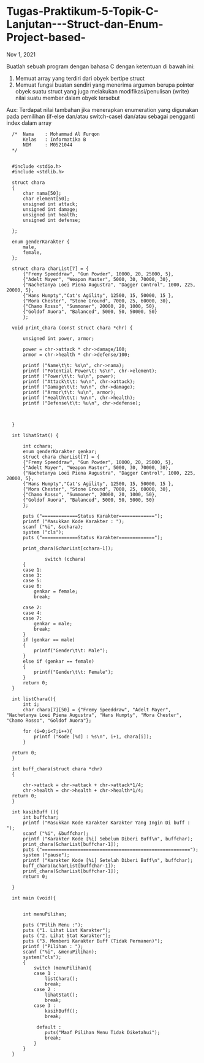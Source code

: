 # Tugas-Praktikum-5-Topik-C-Lanjutan---Struct-dan-Enum-Project-based-
Nov 1, 2021


Buatlah sebuah program dengan bahasa C dengan ketentuan di bawah ini:

1. Memuat array yang terdiri dari obyek bertipe struct
2. Memuat fungsi buatan sendiri yang menerima argumen berupa pointer obyek suatu struct yang juga melakukan modifikasi/penulisan (write) nilai suatu member dalam obyek tersebut

Aux: Terdapat nilai tambahan jika menerapkan enumeration yang digunakan pada pemilihan (if-else dan/atau switch-case) dan/atau sebagai pengganti index dalam array


      /*  Nama    : Mohammad Al Furqon
          Kelas   : Informatika B
          NIM     : M0521044
      */


      #include <stdio.h>
      #include <stdlib.h>

      struct chara
      {
          char nama[50];
          char element[50];
          unsigned int attack;
          unsigned int damage;
          unsigned int health;
          unsigned int defense;

      };

      enum genderKarakter {
          male,
          female,
      };

      struct chara charList[7] = {
          {"Fremy Speeddraw", "Gun Powder", 10000, 20, 25000, 5},
          {"Adelt Mayer", "Weapon Master", 5000, 30, 70000, 30},
          {"Nachetanya Loei Piena Augustra", "Dagger Control", 1000, 225, 20000, 5},
          {"Hans Humpty","Cat's Agility", 12500, 15, 50000, 15 },
          {"Mora Chester", "Stone Ground", 7000, 25, 60000, 30},
          {"Chamo Rosso", "Summoner", 20000, 20, 1000, 50},
          {"Goldof Auora", "Balanced", 5000, 50, 50000, 50}
          };

      void print_chara (const struct chara *chr) {

          unsigned int power, armor;

          power = chr->attack * chr->damage/100;
          armor = chr->health * chr->defense/100;

          printf ("Name\t\t: %s\n", chr->nama);
          printf ("Potential Power\t: %s\n", chr->element);
          printf ("Power\t\t: %u\n", power);
          printf ("Attack\t\t: %u\n", chr->attack);
          printf ("Damage\t\t: %u\n", chr->damage);
          printf ("Armor\t\t: %u\n", armor);
          printf ("Health\t\t: %u\n", chr->health);
          printf ("Defense\t\t: %u\n", chr->defense);



      }

      int lihatStat() {

          int cchara;
          enum genderKarakter genkar;
          struct chara charList[7] = {
          {"Fremy Speeddraw", "Gun Powder", 10000, 20, 25000, 5},
          {"Adelt Mayer", "Weapon Master", 5000, 30, 70000, 30},
          {"Nachetanya Loei Piena Augustra", "Dagger Control", 1000, 225, 20000, 5},
          {"Hans Humpty","Cat's Agility", 12500, 15, 50000, 15 },
          {"Mora Chester", "Stone Ground", 7000, 25, 60000, 30},
          {"Chamo Rosso", "Summoner", 20000, 20, 1000, 50},
          {"Goldof Auora", "Balanced", 5000, 50, 5000, 50}
          };

          puts ("=============Status Karakter=============");
          printf ("Masukkan Kode Karakter : ");
          scanf ("%i", &cchara);
          system ("cls");
          puts ("=============Status Karakter=============");

          print_chara(&charList[cchara-1]);

                  switch (cchara)
          {
          case 1:
          case 3:
          case 5:
          case 6:
              genkar = female;
              break;

          case 2:
          case 4:
          case 7:
              genkar = male;
              break;
          }
          if (genkar == male)
          {
              printf("Gender\t\t: Male");
          }
          else if (genkar == female)
          {
              printf("Gender\t\t: Female");
          }
          return 0;
      }

      int listChara(){
          int i;
          char chara[7][50] = {"Fremy Speeddraw", "Adelt Mayer", "Nachetanya Loei Piena Augustra", "Hans Humpty", "Mora Chester", "Chamo Rosso", "Goldof Auora"};

          for (i=0;i<7;i++){
              printf ("Kode [%d] : %s\n", i+1, chara[i]);
          }

      return 0;
      }

      int buff_chara(struct chara *chr)
      {

          chr->attack = chr->attack + chr->attack*1/4;
          chr->health = chr->health + chr->health*1/4;
      return 0;
      }

      int kasihBuff (){
          int buffchar;
          printf ("Masukkan Kode Karakter Karakter Yang Ingin Di buff : ");
          scanf ("%i", &buffchar);
          printf ("Karakter Kode [%i] Sebelum Diberi Buff\n", buffchar);
          print_chara(&charList[buffchar-1]);
          puts ("======================================================");
          system ("pause");
          printf ("Karakter Kode [%i] Setelah Diberi Buff\n", buffchar);
          buff_chara(&charList[buffchar-1]);
          print_chara(&charList[buffchar-1]);
          return 0;

      }

      int main (void){


          int menuPilihan;

          puts ("Pilih Menu :");
          puts ("1. Lihat List Karakter");
          puts ("2. Lihat Stat Karakter");
          puts ("3. Memberi Karakter Buff (Tidak Permanen)");
          printf ("Pilihan : ");
          scanf ("%i", &menuPilihan);
          system("cls");
          {
              switch (menuPilihan){
              case 1 :
                  listChara();
                  break;
              case 2 :
                  lihatStat();
                  break;
              case 3 :
                  kasihBuff();
                  break;

               default :
                  puts("Maaf Pilihan Menu Tidak Diketahui");
                  break;
              }
          }
      }

